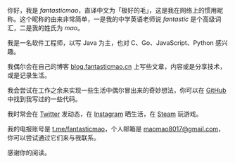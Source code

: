 你好，我是 _fantasticmao_，直译中文为「极好的毛」，这是我在网络上的惯用昵称。这个昵称的由来非常简单，一是我的中学英语老师说 _fantastic_ 是个高级词汇，二是我的姓氏为 _mao_。

我是一名软件工程师，以写 Java 为主，也对 C、Go、JavaScript、Python 感兴趣。

我偶尔会在自己的博客 [blog.fantasticmao.cn](https://blog.fantasticmao.cn/) 上写些文章，内容或是分享技术，或是记录生活。

我会尝试在工作之余来实现一些生活中偶尔冒出来的奇妙想法，你可以在 [GitHub](https://github.com/fantasticmao) 中找到我写过的一些代码。

我时常会在 [Twitter](https://twitter.com/fantasticmao) 发动态，在 [Instagram](https://www.instagram.com/wonderfulmao/) 晒生活，在 [Steam](https://steamcommunity.com/id/fantasticmao/) 玩游戏。

我的电报账号是 [t.me/fantasticmao](https://t.me/fantasticmao)，个人邮箱是 [maomao8017@gmail.com](mailto:maomao8017@gmail.com)，你可以尝试通过它们来与我联系。

感谢你的阅读。
